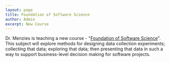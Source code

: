 ```yaml
---
layout: page
title: Foundation of Software Science 
author: Admin
excerpt: New Course 
---
```


Dr. Menzies is teaching a new course - "[Foundation of Software Science](https://github.com/txt/fss16)". 
This subject will explore methods for designing data collection experiments; collecting that data; 
exploring that data; then presenting that data in such a way to support business-level decision making for software projects.
